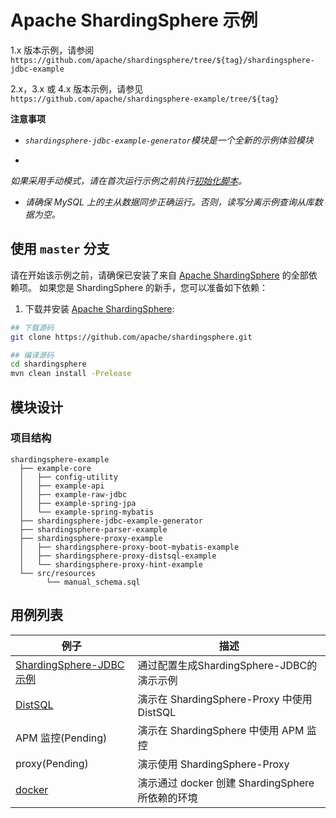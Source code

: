 # Apache ShardingSphere 示例

1.x 版本示例，请参阅 `https://github.com/apache/shardingsphere/tree/${tag}/shardingsphere-jdbc-example`

2.x，3.x 或 4.x 版本示例，请参见 `https://github.com/apache/shardingsphere-example/tree/${tag}`

**注意事项**

- *`shardingsphere-jdbc-example-generator`模块是一个全新的示例体验模块*

-
*如果采用手动模式，请在首次运行示例之前执行[初始化脚本](https://github.com/apache/shardingsphere/blob/master/examples/src/resources/manual_schema.sql)。*

- *请确保 MySQL 上的主从数据同步正确运行。否则，读写分离示例查询从库数据为空。*

## 使用 `master` 分支

请在开始该示例之前，请确保已安装了来自 [Apache ShardingSphere](https://github.com/apache/shardingsphere) 的全部依赖项。
如果您是 ShardingSphere 的新手，您可以准备如下依赖：

1. 下载并安装 [Apache ShardingSphere](https://github.com/apache/shardingsphere):

```bash
## 下载源码
git clone https://github.com/apache/shardingsphere.git

## 编译源码
cd shardingsphere
mvn clean install -Prelease
```

## 模块设计

### 项目结构

```
shardingsphere-example
  ├── example-core
  │   ├── config-utility
  │   ├── example-api
  │   ├── example-raw-jdbc
  │   ├── example-spring-jpa
  │   └── example-spring-mybatis
  ├── shardingsphere-jdbc-example-generator
  ├── shardingsphere-parser-example
  ├── shardingsphere-proxy-example
  │   ├── shardingsphere-proxy-boot-mybatis-example
  │   ├── shardingsphere-proxy-distsql-example
  │   └── shardingsphere-proxy-hint-example
  └── src/resources
        └── manual_schema.sql
```

## 用例列表

| 例子                                                                           | 描述                                   |
|------------------------------------------------------------------------------|--------------------------------------|
| [ShardingSphere-JDBC示例](shardingsphere-jdbc-example-generator/README.md)       | 通过配置生成ShardingSphere-JDBC的演示示例       |
| [DistSQL](shardingsphere-proxy-example/shardingsphere-proxy-distsql-example) | 演示在 ShardingSphere-Proxy 中使用 DistSQL |
| APM 监控(Pending)                                                              | 演示在 ShardingSphere 中使用 APM 监控        |
| proxy(Pending)                                                               | 演示使用 ShardingSphere-Proxy            |
| [docker](./docker/docker-compose.md)                                         | 演示通过 docker 创建 ShardingSphere 所依赖的环境 |
